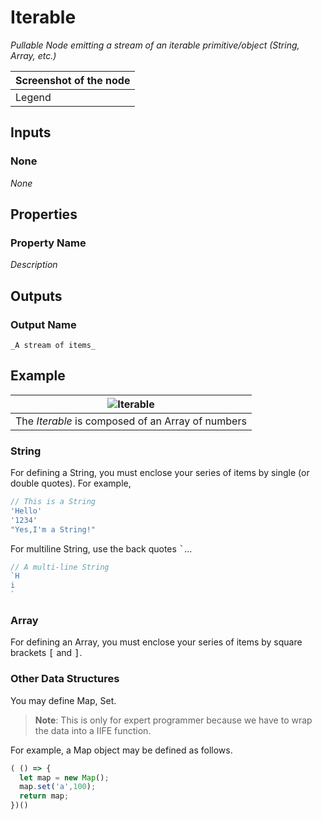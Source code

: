 # Iterable

_Pullable Node emitting a stream of an iterable primitive/object (String, Array, etc.)_

| Screenshot of the node |
|------------------------|
|Legend|


## Inputs

### None

_None_

## Properties
   
### Property Name

_Description_

## Outputs

### Output Name
    _A stream of items_

## Example

| ![Iterable](./img/first_example.png) |
|------------------------|
|The _Iterable_ is composed of an Array of numbers|

### String

For defining a String, you must enclose your series of items by single (or double quotes). For example,

```javascript
// This is a String
'Hello'
'1234'
"Yes,I'm a String!"
```

For multiline String, use the back quotes <kbd>`</kbd>...
```javascript
// A multi-line String
`H
i
`
```

### Array

For defining an Array, you must enclose your series of items by square brackets <kbd>[</kbd> and <kbd>]</kbd>.

### Other Data Structures

You may define Map, Set.

> **Note**: This is only for expert programmer because we have to wrap the data into a IIFE function.

For example, a Map object may be defined as follows.

```javascript
( () => {
  let map = new Map();
  map.set('a',100);
  return map;
})()
```

